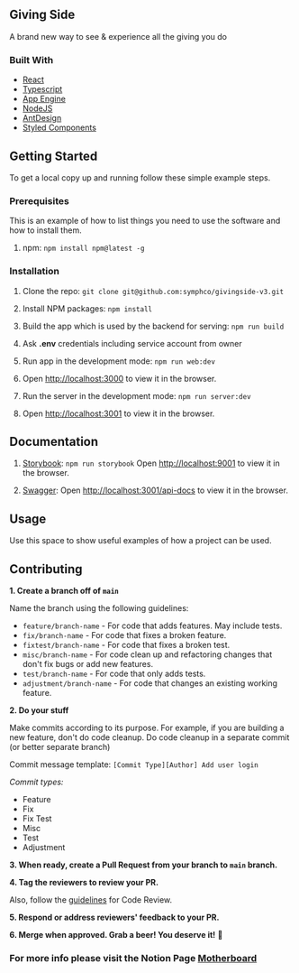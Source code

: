 ## Giving Side
A brand new way to see & experience all the giving you do


### Built With

* [React](https://reactjs.org/)
* [Typescript](https://www.typescriptlang.org/)
* [App Engine](https://cloud.google.com/appengine)
* [NodeJS](https://nodejs.org/en/)
* [AntDesign](https://ant.design/)
* [Styled Components](https://styled-components.com/)

## Getting Started
To get a local copy up and running follow these simple example steps.

### Prerequisites

This is an example of how to list things you need to use the software and how to install them.

1. npm: ```npm install npm@latest -g```
### Installation

1. Clone the repo: ```git clone git@github.com:symphco/givingside-v3.git```

2. Install NPM packages: ```npm install```
3. Build the app which is used by the backend for serving: ```npm run build```
4. Ask **.env** credentials including service account from owner
5. Run app in the development mode: ```npm run web:dev```
6. Open [http://localhost:3000](http://localhost:3000) to view it in the browser.
7. Run the server in the development mode: ```npm run server:dev```
8. Open [http://localhost:3001](http://localhost:3001) to view it in the browser.

## Documentation

1. [Storybook](https://storybook.js.org/): ```npm run storybook```
   Open [http://localhost:9001](http://localhost:9001) to view it in the browser.

1. [Swagger](https://swagger.io/): Open [http://localhost:3001/api-docs](http://localhost:3001/api-docs) to view it in the browser.

## Usage

Use this space to show useful examples of how a project can be used.

## Contributing

**1. Create a branch off of `main`**

Name the branch using the following guidelines:

- `feature/branch-name` - For code that adds features. May include tests.
- `fix/branch-name` - For code that fixes a broken feature.
- `fixtest/branch-name` - For code that fixes a broken test.
- `misc/branch-name` - For code clean up and refactoring changes that don't fix bugs or add new features.
- `test/branch-name` - For code that only adds tests.
- `adjustment/branch-name` - For code that changes an existing working feature.

**2. Do your stuff**

Make commits according to its purpose. For example, if you are building a new feature, don't do code cleanup. Do code cleanup in a separate commit (or better separate branch)

Commit message template: `[Commit Type][Author] Add user login`

*Commit types:*

* Feature
* Fix
* Fix Test
* Misc
* Test
* Adjustment

**3. When ready, create a Pull Request from your branch to `main` branch.**

**4. Tag the reviewers to review your PR.**

Also, follow the [guidelines](https://www.notion.so/Code-Review-6d37faac076e4484b730ef20c9fb065a) for Code Review.

**5. Respond or address reviewers' feedback to your PR.**

**6. Merge when approved. Grab a beer! You deserve it!** 🍺

### For more info please visit the Notion Page [Motherboard](https://www.notion.so/symphco/GivingSide-e6cc97aec4e8427eab7715b958fcb465)
